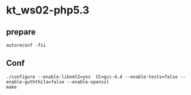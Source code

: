 # kt_ws02-php5.3

## prepare
```
autoreconf -fsi
```

## Conf
```
./configure --enable-libxml2=yes  CC=gcc-4.4 --enable-tests=false --enable-guththila=false --enable-openssl
make

```

